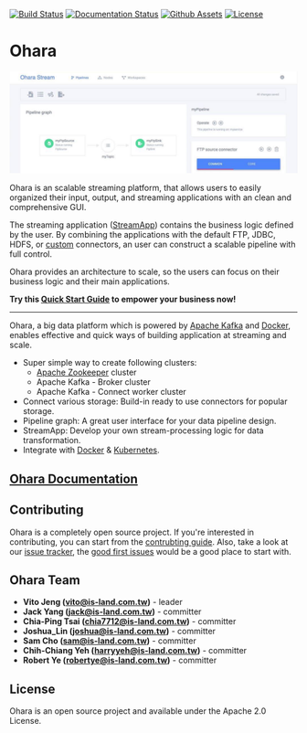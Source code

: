 [![Build Status](https://builds.is-land.com.tw/buildStatus/icon?job=PostCommit-OHARA)](https://builds.is-land.com.tw/job/PostCommit-OHARA/)
[![Documentation Status](https://readthedocs.org/projects/ohara/badge/?version=latest)](https://ohara.readthedocs.io/en/latest/?badge=latest)
[![Github Assets](https://img.shields.io/badge/download-assets-brightgreen.svg)](https://github.com/oharastream/ohara/releases)
[![License](https://img.shields.io/badge/License-Apache%202.0-blue.svg)](https://opensource.org/licenses/Apache-2.0)

# Ohara

![pipeline-screenshot](images/pipeline_screenshot.jpg)

Ohara is an scalable streaming platform, that allows users to easily organized their input, output, and streaming applications with an clean and comprehensive GUI.

The streaming application ([StreamApp](https://ohara.readthedocs.io/en/latest/custom_streamapp.html)) contains the business logic defined by the user. By combining the applications with the default FTP, JDBC, HDFS, or [custom](https://ohara.readthedocs.io/en/latest/custom_connector.html) connectors, an user can construct a scalable pipeline with full control.

Ohara provides an architecture to scale, so the users can focus on their business logic and their main applications.

**Try this [Quick Start Guide](https://ohara.readthedocs.io/en/latest/user_guide.html#quick-start) to empower your business now!**

----

Ohara, a big data platform which is powered by [Apache Kafka](https://kafka.apache.org/) and [Docker](https://www.docker.com/), 
enables effective and quick ways of building application at streaming and scale.

* Super simple way to create following clusters:
  * [Apache Zookeeper](https://zookeeper.apache.org/) cluster
  * Apache Kafka - Broker cluster
  * Apache Kafka - Connect worker cluster
* Connect various storage: Build-in ready to use connectors for popular storage.
* Pipeline graph: A great user interface for your data pipeline design.
* StreamApp: Develop your own stream-processing logic for data transformation.
* Integrate with [Docker](https://www.docker.com/) & [Kubernetes](https://kubernetes.io/).


## [Ohara Documentation](https://ohara.readthedocs.io/en/latest)

## Contributing

Ohara is a completely open source project. If you're interested in contributing, you can start from the [contrubting guide](https://ohara.readthedocs.io/en/latest/contributing.html). Also, take a look at our [issue tracker](https://github.com/oharastream/ohara/issues), the [good first issues](https://github.com/oharastream/ohara/issues?q=is%3Aissue+is%3Aopen+label%3A%22good+first+issue%22) would be a good place to start with.


## Ohara Team

- **Vito Jeng (vito@is-land.com.tw)** - leader
- **Jack Yang (jack@is-land.com.tw)** - committer
- **Chia-Ping Tsai (chia7712@is-land.com.tw)** - committer
- **Joshua_Lin (joshua@is-land.com.tw)** - committer
- **Sam Cho (sam@is-land.com.tw)** - committer
- **Chih-Chiang Yeh (harryyeh@is-land.com.tw)** - committer
- **Robert Ye (robertye@is-land.com.tw)** - committer


## License

Ohara is an open source project and available under the Apache 2.0 License.
